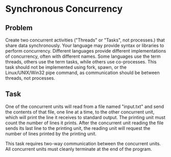 # Synchronous Concurrency

## Problem
Create two concurrent activities ("Threads" or "Tasks", not processes.) that share data synchronously. Your language may provide syntax or libraries to perform concurrency. Different languages provide different implementations of concurrency, often with different names. Some languages use the term threads, others use the term tasks, while others use co-processes. This task should not be implemented using fork, spawn, or the Linux/UNIX/Win32 pipe command, as communication should be between threads, not processes.

## Task
One of the concurrent units will read from a file named "input.txt" and send the contents of that file, one line at a time, to the other concurrent unit, which will print the line it receives to standard output. The printing unit must count the number of lines it prints. After the concurrent unit reading the file sends its last line to the printing unit, the reading unit will request the number of lines printed by the printing unit.

This task requires two-way communication between the concurrent units. All concurrent units must cleanly terminate at the end of the program.
